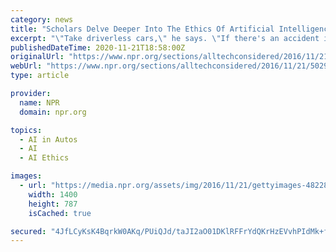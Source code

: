 ```yaml
---
category: news
title: "Scholars Delve Deeper Into The Ethics Of Artificial Intelligence"
excerpt: "\"Take driverless cars,\" he says. \"If there's an accident involving a driverless car, what policies do we have in place? What kind of insurance coverage do they have? And who needs to take insurance?\""
publishedDateTime: 2020-11-21T18:58:00Z
originalUrl: "https://www.npr.org/sections/alltechconsidered/2016/11/21/502905772/scholars-delve-deeper-into-the-ethics-of-artificial-intelligence"
webUrl: "https://www.npr.org/sections/alltechconsidered/2016/11/21/502905772/scholars-delve-deeper-into-the-ethics-of-artificial-intelligence"
type: article

provider:
  name: NPR
  domain: npr.org

topics:
  - AI in Autos
  - AI
  - AI Ethics

images:
  - url: "https://media.npr.org/assets/img/2016/11/21/gettyimages-482280052_wide-95d1955db46ef1604b63642137bbcd041d0ceef4.jpg?s=1400"
    width: 1400
    height: 787
    isCached: true

secured: "4JfLCyKsK4BqrkW0AKq/PUiQJd/taJI2aO01DKlRFFrYdQKrHzEVvhPIdMk+fuQsA7rg8VCV3uP8HPDXiuNZuq3YOAFInzSt2cBI1hYITVk682BF2VwrrnaZkdRwKYY1B2NOv+BtHl8xwE5tqBtuTJhGTpPRsAKoGyesYSPN1o9WF7l0Zre0azYdIzYqsW1gBet4iecNlrrTxczkZ/xFjw4twUsqByREj4A6gj5I9MuDB3efpjGZn9vorjVluNKn+7+Dx4uOSVYmXxWqk95P1gqASGV9eYqEhY9njjr7BzQ8YZdqXiFB92wcLjxvqyx9bt1qOzZoReqiDlCXJ8NQakMsHEw0AoZuyNpgAt6NkEA=;zeT0VZlQ+xG6RikXdE5UkQ=="
---
```



